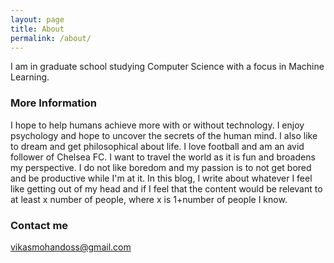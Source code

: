 ```yaml
---
layout: page
title: About
permalink: /about/
---
```


I am in graduate school studying Computer Science with a focus in Machine Learning.

### More Information

I hope to help humans achieve more with or without technology. I enjoy psychology and hope to uncover the secrets of the human mind. I also like to dream and get philosophical about life. I love football and am an avid follower of Chelsea FC. I want to travel the world as it is fun and broadens my perspective.  I do not like boredom and my passion is to not get bored and be productive while I'm at it. In this blog, I write about whatever I feel like getting out of my head and if I feel that the content would be relevant to at least x number of people, where x is 1+number of people I know. 

### Contact me

[vikasmohandoss@gmail.com](mailto:email@domain.com)